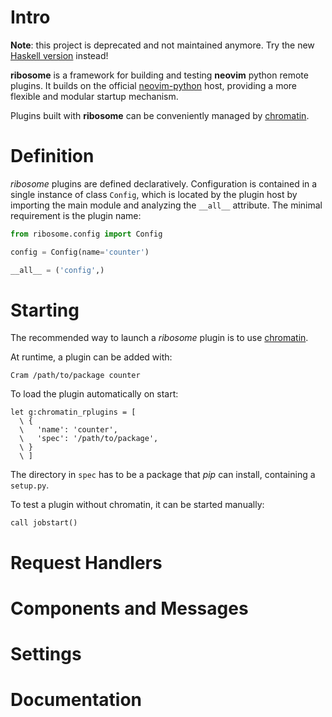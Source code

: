 # Intro

**Note**: this project is deprecated and not maintained anymore. Try the new [Haskell version] instead!

**ribosome** is a framework for building and testing **neovim** python remote plugins.
It builds on the official [neovim-python] host, providing a more flexible and modular startup mechanism.

Plugins built with **ribosome** can be conveniently managed by [chromatin].

# Definition

*ribosome* plugins are defined declaratively.
Configuration is contained in a single instance of class `Config`, which is located by the plugin host by importing the
main module and analyzing the `__all__` attribute.
The minimal requirement is the plugin name:

```python
from ribosome.config import Config

config = Config(name='counter')

__all__ = ('config',)
```

# Starting

The recommended way to launch a *ribosome* plugin is to use [chromatin].

At runtime, a plugin can be added with:

```vim
Cram /path/to/package counter
```

To load the plugin automatically on start:

```vim
let g:chromatin_rplugins = [
  \ {
  \   'name': 'counter',
  \   'spec': '/path/to/package',
  \ }
  \ ]
```

The directory in `spec` has to be a package that *pip* can install, containing a `setup.py`.

To test a plugin without chromatin, it can be started manually:

```vim
call jobstart()
```

# Request Handlers


# Components and Messages


# Settings

# Documentation

[neovim-python]: https://github.com/neovim/python-client
[chromatin]: https://github.com/tek/chromatin
[Haskell version]: https://github.com/tek/ribosome
